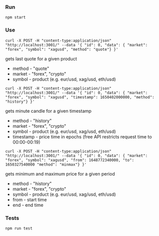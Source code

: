 ### Run 
```
npm start
```
### Use
```
curl -X POST -H "content-type:application/json" "http://localhost:3001/" --data '{ "id": 0, "data": { "market": "forex", "symbol": "xagusd", "method": "quote"} }'

```
gets last quote for a given product

- method - "quote"
- market - "forex", "crypto"
- symbol - product (e.g. eur/usd, xag/usd, eth/usd)

```
curl -X POST -H "content-type:application/json" "http://localhost:3001/" --data '{ "id": 0, "data": { "market": "forex", "symbol": "xagusd", "timestamp": 1650402000000, "method": "history"} }'
```
gets minute candle for a given timestamp

- method - "history"
- market - "forex", "crypto"
- symbol - product (e.g. eur/usd, xag/usd, eth/usd)
- timestamp - price time in epochs (free API restricts request time to 00:00-00:19)

```
curl -X POST -H "content-type:application/json" "http://localhost:3001/" --data '{ "id": 0, "data": { "market": "forex", "symbol": "xagusd", "from": 1648772340000, "to": 1650327540000 "method": "minmax"} }'
```
gets minimum and maximum price for a given period

- method - "history"
- market - "forex", "crypto"
- symbol - product (e.g. eur/usd, xag/usd, eth/usd)
- from - start time
- end - end time


### Tests 
```
npm run test
```
